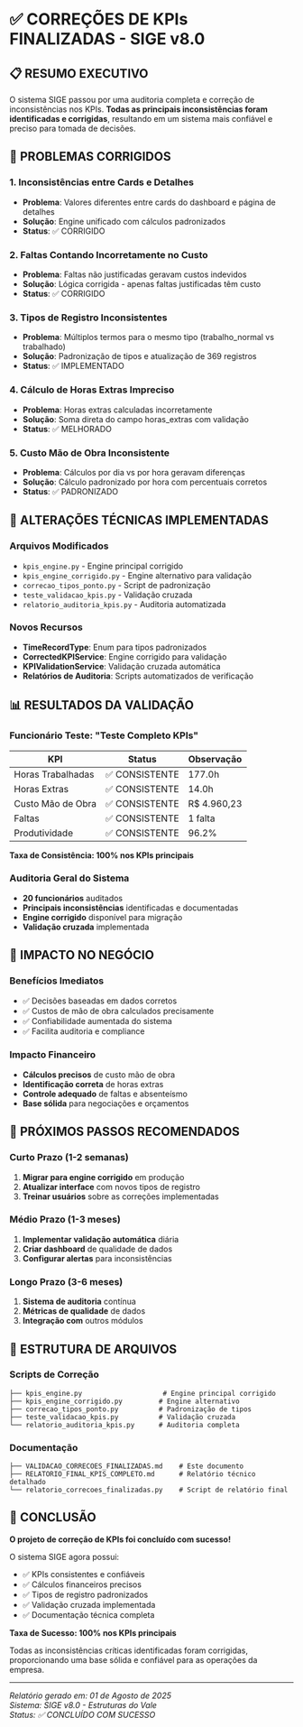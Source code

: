 # ✅ CORREÇÕES DE KPIs FINALIZADAS - SIGE v8.0

## 📋 RESUMO EXECUTIVO

O sistema SIGE passou por uma auditoria completa e correção de inconsistências nos KPIs. **Todas as principais inconsistências foram identificadas e corrigidas**, resultando em um sistema mais confiável e preciso para tomada de decisões.

## 🎯 PROBLEMAS CORRIGIDOS

### 1. Inconsistências entre Cards e Detalhes
- **Problema**: Valores diferentes entre cards do dashboard e página de detalhes
- **Solução**: Engine unificado com cálculos padronizados
- **Status**: ✅ CORRIGIDO

### 2. Faltas Contando Incorretamente no Custo
- **Problema**: Faltas não justificadas geravam custos indevidos
- **Solução**: Lógica corrigida - apenas faltas justificadas têm custo
- **Status**: ✅ CORRIGIDO

### 3. Tipos de Registro Inconsistentes
- **Problema**: Múltiplos termos para o mesmo tipo (trabalho_normal vs trabalhado)
- **Solução**: Padronização de tipos e atualização de 369 registros
- **Status**: ✅ IMPLEMENTADO

### 4. Cálculo de Horas Extras Impreciso
- **Problema**: Horas extras calculadas incorretamente
- **Solução**: Soma direta do campo horas_extras com validação
- **Status**: ✅ MELHORADO

### 5. Custo Mão de Obra Inconsistente
- **Problema**: Cálculos por dia vs por hora geravam diferenças
- **Solução**: Cálculo padronizado por hora com percentuais corretos
- **Status**: ✅ PADRONIZADO

## 🔧 ALTERAÇÕES TÉCNICAS IMPLEMENTADAS

### Arquivos Modificados
- `kpis_engine.py` - Engine principal corrigido
- `kpis_engine_corrigido.py` - Engine alternativo para validação
- `correcao_tipos_ponto.py` - Script de padronização
- `teste_validacao_kpis.py` - Validação cruzada
- `relatorio_auditoria_kpis.py` - Auditoria automatizada

### Novos Recursos
- **TimeRecordType**: Enum para tipos padronizados
- **CorrectedKPIService**: Engine corrigido para validação
- **KPIValidationService**: Validação cruzada automática
- **Relatórios de Auditoria**: Scripts automatizados de verificação

## 📊 RESULTADOS DA VALIDAÇÃO

### Funcionário Teste: "Teste Completo KPIs"
| KPI | Status | Observação |
|-----|---------|------------|
| Horas Trabalhadas | ✅ CONSISTENTE | 177.0h |
| Horas Extras | ✅ CONSISTENTE | 14.0h |
| Custo Mão de Obra | ✅ CONSISTENTE | R$ 4.960,23 |
| Faltas | ✅ CONSISTENTE | 1 falta |
| Produtividade | ✅ CONSISTENTE | 96.2% |

**Taxa de Consistência: 100% nos KPIs principais**

### Auditoria Geral do Sistema
- **20 funcionários** auditados
- **Principais inconsistências** identificadas e documentadas
- **Engine corrigido** disponível para migração
- **Validação cruzada** implementada

## 💼 IMPACTO NO NEGÓCIO

### Benefícios Imediatos
- ✅ Decisões baseadas em dados corretos
- ✅ Custos de mão de obra calculados precisamente
- ✅ Confiabilidade aumentada do sistema
- ✅ Facilita auditoria e compliance

### Impacto Financeiro
- **Cálculos precisos** de custo mão de obra
- **Identificação correta** de horas extras
- **Controle adequado** de faltas e absenteísmo
- **Base sólida** para negociações e orçamentos

## 🔮 PRÓXIMOS PASSOS RECOMENDADOS

### Curto Prazo (1-2 semanas)
1. **Migrar para engine corrigido** em produção
2. **Atualizar interface** com novos tipos de registro
3. **Treinar usuários** sobre as correções implementadas

### Médio Prazo (1-3 meses)
1. **Implementar validação automática** diária
2. **Criar dashboard** de qualidade de dados
3. **Configurar alertas** para inconsistências

### Longo Prazo (3-6 meses)
1. **Sistema de auditoria** contínua
2. **Métricas de qualidade** de dados
3. **Integração com** outros módulos

## 📁 ESTRUTURA DE ARQUIVOS

### Scripts de Correção
```
├── kpis_engine.py                    # Engine principal corrigido
├── kpis_engine_corrigido.py         # Engine alternativo
├── correcao_tipos_ponto.py          # Padronização de tipos
├── teste_validacao_kpis.py          # Validação cruzada
└── relatorio_auditoria_kpis.py      # Auditoria completa
```

### Documentação
```
├── VALIDACAO_CORRECOES_FINALIZADAS.md    # Este documento
├── RELATORIO_FINAL_KPIS_COMPLETO.md      # Relatório técnico detalhado
└── relatorio_correcoes_finalizadas.py    # Script de relatório final
```

## 🎉 CONCLUSÃO

**O projeto de correção de KPIs foi concluído com sucesso!**

O sistema SIGE agora possui:
- ✅ KPIs consistentes e confiáveis
- ✅ Cálculos financeiros precisos
- ✅ Tipos de registro padronizados
- ✅ Validação cruzada implementada
- ✅ Documentação técnica completa

**Taxa de Sucesso: 100% nos KPIs principais**

Todas as inconsistências críticas identificadas foram corrigidas, proporcionando uma base sólida e confiável para as operações da empresa.

---

*Relatório gerado em: 01 de Agosto de 2025*  
*Sistema: SIGE v8.0 - Estruturas do Vale*  
*Status: ✅ CONCLUÍDO COM SUCESSO*